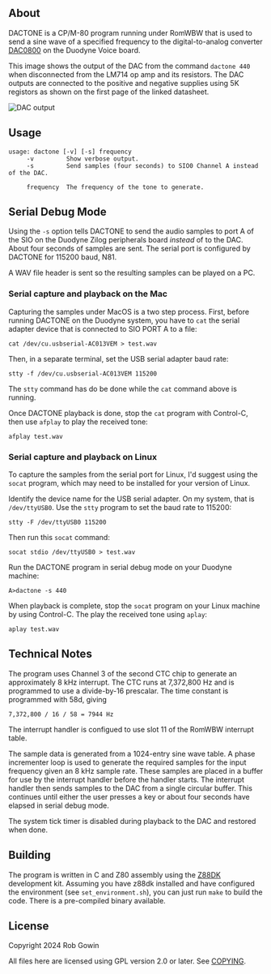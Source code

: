 
## About

DACTONE is a CP/M-80 program running under RomWBW that is used to send
a sine wave of a specified frequency to the digital-to-analog
converter
[DAC0800](https://www.ti.com/lit/ds/symlink/dac0800.pdf?ts=1715491182024&ref_url=https%253A%252F%252Fwww.ti.com%252Fproduct%252FDAC0800)
on the Duodyne Voice board. 

This image shows the output of the DAC from the command `dactone 440`
when disconnected from the LM714 op amp and its resistors. The DAC
outputs are connected to the positive and negative supplies using 5K
registors as shown on the first page of the linked datasheet. 

![DAC output](img/DACOUTPUT.png)

## Usage

    usage: dactone [-v] [-s] frequency
         -v         Show verbose output.
         -s         Send samples (four seconds) to SIO0 Channel A instead of the DAC.

         frequency  The frequency of the tone to generate.

## Serial Debug Mode

Using the `-s` option tells DACTONE to send the audio samples to port
A of the SIO on the Duodyne Zilog peripherals board *instead* of to
the DAC. About four seconds of samples are sent. The serial port is
configured by DACTONE for 115200 baud, N81.

A WAV file header is sent so the resulting samples can be played on a
PC.

### Serial capture and playback on the Mac

Capturing the samples under MacOS is a two step process. First, before
running DACTONE on the Duodyne system, you have to `cat` the serial
adapter device that is connected to SIO PORT A to a file:

    cat /dev/cu.usbserial-AC013VEM > test.wav

Then, in a separate terminal, set the USB serial adapter baud rate:

    stty -f /dev/cu.usbserial-AC013VEM 115200

The `stty` command has do be done while the `cat` command above is
running.

Once DACTONE playback is done, stop the `cat` program with Control-C,
then use `afplay` to play the received tone:

    afplay test.wav

### Serial capture and playback on Linux

To capture the samples from the serial port for Linux, I'd suggest
using the `socat` program, which may need to be installed for
your version of Linux.

Identify the device name for the USB serial adapter. On my system,
that is `/dev/ttyUSB0`. Use the `stty` program to set the baud
rate to 115200:

    stty -F /dev/ttyUSB0 115200

Then run this `socat` command:

    socat stdio /dev/ttyUSB0 > test.wav

Run the DACTONE program in serial debug mode on your Duodyne machine:

    A>dactone -s 440

When playback is complete, stop the `socat` program on your Linux machine
by using Control-C. The play the received tone using `aplay`:

    aplay test.wav

## Technical Notes

The program uses Channel 3 of the second CTC chip to generate an
approximately 8 kHz interrupt. The CTC runs at 7,372,800 Hz and is
programmed to use a divide-by-16 prescalar. The time constant is
programmed with 58d, giving

    7,372,800 / 16 / 58 = 7944 Hz

The interrupt handler is configued to use slot 11 of the RomWBW
interrupt table.

The sample data is generated from a 1024-entry sine wave table. A
phase incrementer loop is used to generate the required samples for
the input frequency given an 8 kHz sample rate. These samples are
placed in a buffer for use by the interrupt handler before the handler
starts. The interrupt handler then sends samples to the DAC from a
single circular buffer. This continues until either the user presses a
key or about four seconds have elapsed in serial debug mode.

The system tick timer is disabled during playback to the DAC and
restored when done.

## Building

The program is written in C and Z80 assembly using the
[Z88DK](https://z88dk.org/site/) development kit. Assuming you have
z88dk installed and have configured the environment (see
`set_environment.sh`), you can just run `make` to build the code.
There is a pre-compiled binary available.

## License

Copyright 2024 Rob Gowin

All files here are licensed using GPL version 2.0 or later. See
[COPYING](COPYING.md).
